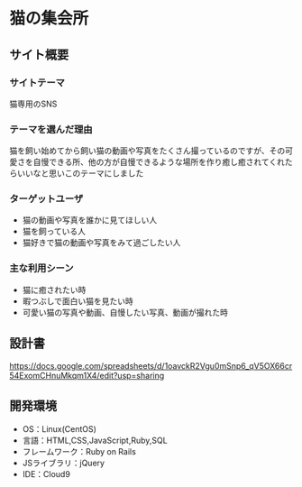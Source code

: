 # 猫の集会所

## サイト概要
### サイトテーマ
猫専用のSNS

### テーマを選んだ理由
猫を飼い始めてから飼い猫の動画や写真をたくさん撮っているのですが、その可愛さを自慢できる所、他の方が自慢できるような場所を作り癒し癒されてくれたらいいなと思いこのテーマにしました


### ターゲットユーザ
- 猫の動画や写真を誰かに見てほしい人
- 猫を飼っている人
- 猫好きで猫の動画や写真をみて過ごしたい人

### 主な利用シーン
- 猫に癒されたい時
- 暇つぶしで面白い猫を見たい時
- 可愛い猫の写真や動画、自慢したい写真、動画が撮れた時

## 設計書
 https://docs.google.com/spreadsheets/d/1oavckR2Vgu0mSnp6_qV5OX66cr54ExomCHnuMkqm1X4/edit?usp=sharing

## 開発環境
- OS：Linux(CentOS)
- 言語：HTML,CSS,JavaScript,Ruby,SQL
- フレームワーク：Ruby on Rails
- JSライブラリ：jQuery
- IDE：Cloud9